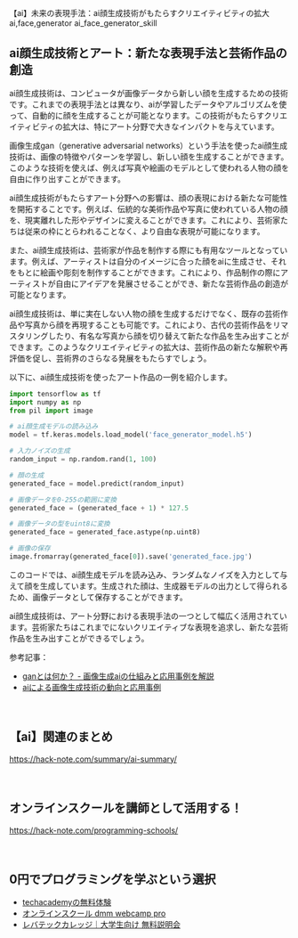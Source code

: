 【ai】未来の表現手法：ai顔生成技術がもたらすクリエイティビティの拡大
ai,face,generator
ai_face_generator_skill

## ai顔生成技術とアート：新たな表現手法と芸術作品の創造

ai顔生成技術は、コンピュータが画像データから新しい顔を生成するための技術です。これまでの表現手法とは異なり、aiが学習したデータやアルゴリズムを使って、自動的に顔を生成することが可能となります。この技術がもたらすクリエイティビティの拡大は、特にアート分野で大きなインパクトを与えています。

画像生成gan（generative adversarial networks）という手法を使ったai顔生成技術は、画像の特徴やパターンを学習し、新しい顔を生成することができます。このような技術を使えば、例えば写真や絵画のモデルとして使われる人物の顔を自由に作り出すことができます。

ai顔生成技術がもたらすアート分野への影響は、顔の表現における新たな可能性を開拓することです。例えば、伝統的な美術作品や写真に使われている人物の顔を、現実離れした形やデザインに変えることができます。これにより、芸術家たちは従来の枠にとらわれることなく、より自由な表現が可能になります。

また、ai顔生成技術は、芸術家が作品を制作する際にも有用なツールとなっています。例えば、アーティストは自分のイメージに合った顔をaiに生成させ、それをもとに絵画や彫刻を制作することができます。これにより、作品制作の際にアーティストが自由にアイデアを発展させることができ、新たな芸術作品の創造が可能となります。

ai顔生成技術は、単に実在しない人物の顔を生成するだけでなく、既存の芸術作品や写真から顔を再現することも可能です。これにより、古代の芸術作品をリマスタリングしたり、有名な写真から顔を切り替えて新たな作品を生み出すことができます。このようなクリエイティビティの拡大は、芸術作品の新たな解釈や再評価を促し、芸術界のさらなる発展をもたらすでしょう。

以下に、ai顔生成技術を使ったアート作品の一例を紹介します。

```python
import tensorflow as tf
import numpy as np
from pil import image

# ai顔生成モデルの読み込み
model = tf.keras.models.load_model('face_generator_model.h5')

# 入力ノイズの生成
random_input = np.random.rand(1, 100)

# 顔の生成
generated_face = model.predict(random_input)

# 画像データを0-255の範囲に変換
generated_face = (generated_face + 1) * 127.5

# 画像データの型をuint8に変換
generated_face = generated_face.astype(np.uint8)

# 画像の保存
image.fromarray(generated_face[0]).save('generated_face.jpg')
```

このコードでは、ai顔生成モデルを読み込み、ランダムなノイズを入力として与えて顔を生成しています。生成された顔は、生成器モデルの出力として得られるため、画像データとして保存することができます。

ai顔生成技術は、アート分野における表現手法の一つとして幅広く活用されています。芸術家たちはこれまでにないクリエイティブな表現を追求し、新たな芸術作品を生み出すことができるでしょう。

参考記事：
- [ganとは何か？ - 画像生成aiの仕組みと応用事例を解説](https://www.karada-good.com/entry/2019/02/28/080000)
- [aiによる画像生成技術の動向と応用事例](https://qiita.com/kojiohki/items/c98186f7ad7ab4e4c382)

　

## 【ai】関連のまとめ
https://hack-note.com/summary/ai-summary/

　

## オンラインスクールを講師として活用する！
https://hack-note.com/programming-schools/

　

## 0円でプログラミングを学ぶという選択
- [techacademyの無料体験](//af.moshimo.com/af/c/click?a_id=2612475&amp;p_id=1555&amp;pc_id=2816&amp;pl_id=22706&amp;url=https%3a%2f%2ftechacademy.jp%2fhtmlcss-trial%3futm_source%3dmoshimo%26utm_medium%3daffiliate%26utm_campaign%3dtextad)
- [オンラインスクール dmm webcamp pro](//af.moshimo.com/af/c/click?a_id=2612482&amp;p_id=1363&amp;pc_id=2297&amp;pl_id=39999&amp;guid=on)
- [レバテックカレッジ｜大学生向け 無料説明会](//af.moshimo.com/af/c/click?a_id=4071793&p_id=3198&pc_id=7488&pl_id=41848)

